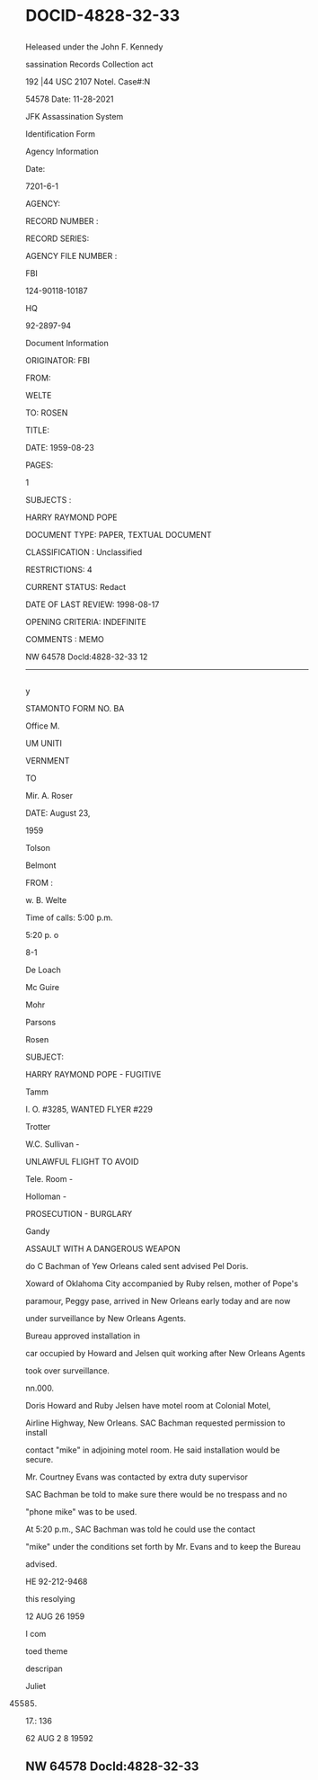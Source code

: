 # DOCID-4828-32-33

##
Heleased under the John F. Kennedy

sassination Records Collection act

192 |44 USC 2107 Notel. Case#:N

54578 Date: 11-28-2021

JFK Assassination System

Identification Form

Agency Information

Date:

7201-6-1

AGENCY:

RECORD NUMBER :

RECORD SERIES:

AGENCY FILE NUMBER :

FBI

124-90118-10187

HQ

92-2897-94

Document Information

ORIGINATOR: FBI

FROM:

WELTE

TO: ROSEN

TITLE:

DATE: 1959-08-23

PAGES:

1

SUBJECTS :

HARRY RAYMOND POPE

DOCUMENT TYPE: PAPER, TEXTUAL DOCUMENT

CLASSIFICATION : Unclassified

RESTRICTIONS: 4

CURRENT STATUS: Redact

DATE OF LAST REVIEW: 1998-08-17

OPENING CRITERIA: INDEFINITE

COMMENTS : MEMO

NW 64578 Docld:4828-32-33
12

---

##
y

STAMONTO FORM NO. BA

Office M.

UM UNITI

VERNMENT

TO

Mir. A. Roser

DATE: August 23,

1959

Tolson

Belmont

FROM :

w. B. Welte

Time of calls: 5:00 p.m.

5:20 p. o

8-1

De Loach

Mc Guire

Mohr

Parsons

Rosen

SUBJECT:

HARRY RAYMOND POPE - FUGITIVE

Tamm

I. O. #3285, WANTED FLYER #229

Trotter

W.C. Sullivan -

UNLAWFUL FLIGHT TO AVOID

Tele. Room -

Holloman -

PROSECUTION - BURGLARY

Gandy

ASSAULT WITH A DANGEROUS WEAPON

do C Bachman of Yew Orleans caled sent advised Pel Doris.

Xoward of Oklahoma City accompanied by Ruby relsen, mother of Pope's

paramour, Peggy pase, arrived in New Orleans early today and are now

under surveillance by New Orleans Agents.

Bureau approved installation in

car occupied by Howard and Jelsen quit working after New Orleans Agents

took over surveillance.

nn.000.

Doris Howard and Ruby Jelsen have motel room at Colonial Motel,

Airline Highway, New Orleans. SAC Bachman requested permission to install

contact "mike" in adjoining motel room. He said installation would be secure.

Mr. Courtney Evans was contacted by extra duty supervisor

SAC Bachman be told to make sure there would be no trespass and no

"phone mike" was to be used.

At 5:20 p.m., SAC Bachman was told he could use the contact

"mike" under the conditions set forth by Mr. Evans and to keep the Bureau

advised.

HE 92-212-9468

this resolying

12 AUG 26 1959

I com

toed theme

descripan

Juliet

45585.

17.: 136

62 AUG 2 8 19592

NW 64578 Docld:4828-32-33
---

